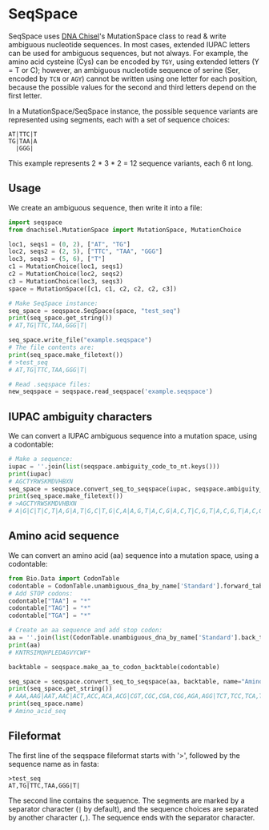 # SeqSpace

SeqSpace uses [DNA Chisel](https://github.com/Edinburgh-Genome-Foundry/DnaChisel)'s MutationSpace class to read & write ambiguous nucleotide sequences. In most cases, extended IUPAC letters can be used for ambiguous sequences, but not always. For example, the amino acid cysteine (Cys) can be encoded by `TGY`, using extended letters (Y = T or C); however, an ambiguous nucleotide sequence of serine (Ser, encoded by `TCN` or `AGY`) cannot be written using one letter for each position, because the possible values for the second and third letters depend on the first letter.

In a MutationSpace/SeqSpace instance, the possible sequence variants are represented using segments, each with a set of sequence choices:

    AT|TTC|T
    TG|TAA|A 
      |GGG| 

This example represents 2 * 3 * 2 = 12 sequence variants, each 6 nt long.


## Usage

We create an ambiguous sequence, then write it into a file:

```python
import seqspace
from dnachisel.MutationSpace import MutationSpace, MutationChoice

loc1, seqs1 = (0, 2), ["AT", "TG"]
loc2, seqs2 = (2, 5), ["TTC", "TAA", "GGG"]
loc3, seqs3 = (5, 6), ["T"]
c1 = MutationChoice(loc1, seqs1)
c2 = MutationChoice(loc2, seqs2)
c3 = MutationChoice(loc3, seqs3)
space = MutationSpace([c1, c1, c2, c2, c2, c3])

# Make SeqSpace instance:
seq_space = seqspace.SeqSpace(space, "test_seq")
print(seq_space.get_string())
# AT,TG|TTC,TAA,GGG|T|

seq_space.write_file("example.seqspace")
# The file contents are:
print(seq_space.make_filetext())
# >test_seq
# AT,TG|TTC,TAA,GGG|T|

# Read .seqspace files:
new_seqspace = seqspace.read_seqspace('example.seqspace')
```

## IUPAC ambiguity characters

We can convert a IUPAC ambiguous sequence into a mutation space, using a codontable:

```python
# Make a sequence:
iupac = ''.join(list(seqspace.ambiguity_code_to_nt.keys()))
print(iupac)
# AGCTYRWSKMDVHBXN
seq_space = seqspace.convert_seq_to_seqspace(iupac, seqspace.ambiguity_code_to_nt)
print(seq_space.make_filetext())
# >AGCTYRWSKMDVHBXN
# A|G|C|T|C,T|A,G|A,T|G,C|T,G|C,A|A,G,T|A,C,G|A,C,T|C,G,T|A,C,G,T|A,C,G,T|
```


## Amino acid sequence

We can convert an amino acid (aa) sequence into a mutation space, using a codontable:

```python
from Bio.Data import CodonTable
codontable = CodonTable.unambiguous_dna_by_name['Standard'].forward_table
# Add STOP codons:
codontable["TAA"] = "*"
codontable["TAG"] = "*"
codontable["TGA"] = "*"

# Create an aa sequence and add stop codon:
aa = ''.join(list(CodonTable.unambiguous_dna_by_name['Standard'].back_table.keys())[:-1]) + '*'
print(aa)
# KNTRSIMQHPLEDAGVYCWF*

backtable = seqspace.make_aa_to_codon_backtable(codontable)

seq_space = seqspace.convert_seq_to_seqspace(aa, backtable, name="Amino_acid_seq")
print(seq_space.get_string())
# AAA,AAG|AAT,AAC|ACT,ACC,ACA,ACG|CGT,CGC,CGA,CGG,AGA,AGG|TCT,TCC,TCA,TCG,AGT,AGC|ATT,ATC,ATA|ATG|CAA,CAG|CAT,CAC|CCT,CCC,CCA,CCG|TTA,TTG,CTT,CTC,CTA,CTG|GAA,GAG|GAT,GAC|GCT,GCC,GCA,GCG|GGT,GGC,GGA,GGG|GTT,GTC,GTA,GTG|TAT,TAC|TGT,TGC|TGG|TTT,TTC|TAA,TAG,TGA|
print(seq_space.name)
# Amino_acid_seq
```

## Fileformat

The first line of the seqspace fileformat starts with '>', followed by the sequence name as in fasta: 

    >test_seq
    AT,TG|TTC,TAA,GGG|T|

The second line contains the sequence. The segments are marked by a separator character (`|` by default), and the sequence choices are separated by another character (`,`). The sequence ends with the separator character.


